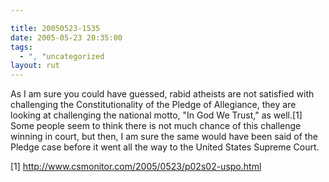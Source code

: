 ```yaml
---

title: 20050523-1535
date: 2005-05-23 20:35:00
tags:
  - ", "uncategorized
layout: rut
---
```


<p>As I am sure you could have guessed, rabid atheists are not
satisfied with challenging the Constitutionality of the Pledge of
Allegiance, they are looking at challenging the national motto,
"In God We Trust," as well.[1] Some people seem to think there
is not much chance of this challenge winning in court, but then,
I am sure the same would have been said of the Pledge case before
it went all the way to the United States Supreme Court.</p>

[1] http://www.csmonitor.com/2005/0523/p02s02-uspo.html

